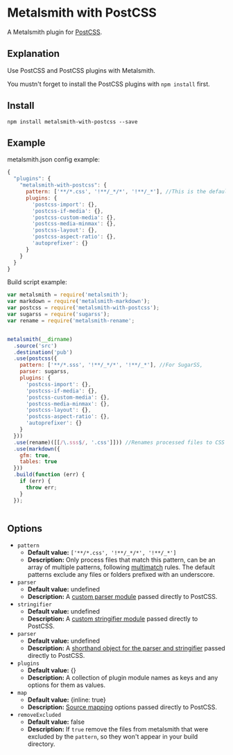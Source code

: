# Metalsmith with PostCSS

A Metalsmith plugin for [PostCSS](https://github.com/postcss/postcss/).

## Explanation
Use PostCSS and PostCSS plugins with Metalsmith.

You mustn't forget to install the PostCSS plugins with `npm install` first.

## Install

`npm install metalsmith-with-postcss --save`

## Example

metalsmith.json config example:
```js
{
  "plugins": {
    "metalsmith-with-postcss": {
      pattern: ['**/*.css', '!**/_*/*', '!**/_*'], //This is the default.
      plugins: {
        'postcss-import': {},
        'postcss-if-media': {},
        'postcss-custom-media': {},
        'postcss-media-minmax': {},
        'postcss-layout': {},
        'postcss-aspect-ratio': {},
        'autoprefixer': {}
      }
    }
  }
}
```

Build script example:
```js
var metalsmith = require('metalsmith');
var markdown = require('metalsmith-markdown');
var postcss = require('metalsmith-with-postcss');
var sugarss = require('sugarss');
var rename = require('metalsmith-rename';


metalsmith(__dirname)
  .source('src')
  .destination('pub')
  .use(postcss({
    pattern: ['**/*.sss', '!**/_*/*', '!**/_*'], //For SugarSS,
    parser: sugarss,
    plugins: {
      'postcss-import': {},
      'postcss-if-media': {},
      'postcss-custom-media': {},
      'postcss-media-minmax': {},
      'postcss-layout': {},
      'postcss-aspect-ratio': {},
      'autoprefixer': {}
    }
  }))
  .use(rename)([[/\.sss$/, '.css']])) //Renames processed files to CSS
  .use(markdown({
    gfm: true,
    tables: true
  }))
  .build(function (err) {
    if (err) {
      throw err;
    }
  });
  
```

## Options

  - `pattern`
    - __Default value:__ `['**/*.css', '!**/_*/*', '!**/_*']`
    - __Description:__ Only process files that match this pattern, can be an array of multiple patterns, following [multimatch](https://github.com/sindresorhus/multimatch) rules. The default patterns exclude any files or folders prefixed with an underscore.
  - `parser`
    - __Default value:__ undefined
    - __Description:__ A [custom parser module](http://api.postcss.org/global.html#processOptions) passed directly to PostCSS.
  - `stringifier`
    - __Default value:__ undefined
    - __Description:__ A [custom stringifier module](http://api.postcss.org/global.html#processOptions) passed directly to PostCSS.
  - `parser`
    - __Default value:__ undefined
    - __Description:__ A [shorthand object for the parser and stringifier](http://api.postcss.org/global.html#processOptions) passed directly to PostCSS.
  - `plugins`
    - __Default value:__ {}
    - __Description:__ A collection of plugin module names as keys and any options for them as values.
  - `map`
    - __Default value:__ {inline: true}
    - __Description:__ [Source mapping](https://github.com/postcss/postcss/blob/master/docs/source-maps.md) options passed directly to PostCSS.
  - `removeExcluded`
    - __Default value:__ false
    - __Description:__ If `true` remove the files from metalsmith that were excluded by the `pattern`, so they won't appear in your build directory.
